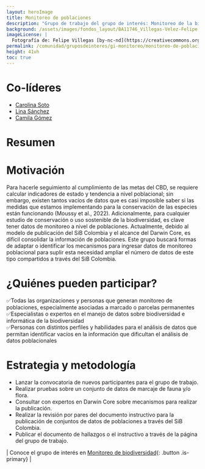 ```yaml
---
layout: heroImage
title: Monitoreo de poblaciones
description: "Grupo de trabajo del grupo de interés: Monitoreo de la biodiversidad."
background: /assets/images/fondos_layout/BA11746_Villegas-Velez-Felipe.jpg
imageLicense: |
  Fotografía de: Felipe Villegas [by-nc-nd](https://creativecommons.org/licenses/by-nc-nd/2.0/) 
permalink: /comunidad/gruposdeinteres/gi-monitoreo/monitoreo-de-poblaciones
height: 41vh
toc: true
---
```



# Co-líderes

- [Carolina Soto](https://orcid.org/0000-0003-4288-8047)
- [Lina Sánchez](https://www.researchgate.net/profile/Lina-Sanchez-Clavijo)
- [Camila Gómez](https://orcid.org/0000-0002-2770-5794)


# Resumen

# Motivación

Para hacerle seguimiento al cumplimiento de las metas del CBD, se requiere calcular indicadores de estado y tendencia a nivel poblacional; sin embargo, existen tantos vacíos de datos que es casi imposible saber si las medidas que estamos implementando para la conservación de las especies  están funcionando (Moussy et al., 2022). Adicionalmente, para cualquier estudio de conservación o uso sostenible de la biodiversidad, es clave tener datos de monitoreo a nivel de poblaciones. Actualmente, debido al modelo de publicación del SiB Colombia y el alcance del Darwin Core, es difícil consolidar la información de poblaciones. Este grupo buscará formas de adaptar o identificar los mecanismos para ingresar datos de monitoreo poblacional para suplir esta necesidad ampliar el número de datos de este tipo compartidos a través del SiB Colombia.

# ¿Quiénes pueden participar?

✅Todas las organizaciones y personas que generan monitoreo de poblaciones, especialmente asociadas a marcado o parcelas permanentes
<br>
✅Especialistas o expertos en el manejo de datos sobre biodiversidad e informática de la biodiversidad
<br>
✅Personas con distintos perfiles y habilidades para el análisis de datos que permitan identificar vacíos en la información que dificultan el análisis de datos poblacionales

# Estrategia y metodología

- Lanzar la convocatoria de nuevos participantes para el grupo de trabajo.
- Realizar pruebas sobre un conjunto de datos de marcaje de fauna y/o flora.
- Consultar con expertos en Darwin Core sobre mecanismos para realizar la publicación.
- Realizar la revisión por pares del documento instructivo para la publicación de conjuntos de datos de poblaciones a través del SiB Colombia.
- Publicar el documento de hallazgos o el instructivo a través de la página del grupo de trabajo.

| Conoce el grupo de interés en [Monitoreo de biodiversidad](comunidad/gruposdeinteres/gi-monitoreo/monitoreo-de-la-biodiversidad){: .button .is-primary} |
